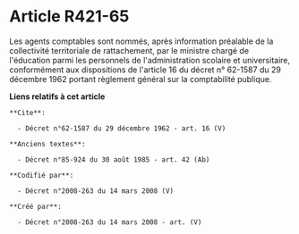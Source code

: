 # Article R421-65

Les agents comptables sont nommés, après information préalable de la collectivité territoriale de rattachement, par le
ministre chargé de l'éducation parmi les personnels de l'administration scolaire et universitaire, conformément aux
dispositions de l'article 16 du décret n° 62-1587 du 29 décembre 1962 portant règlement général sur la comptabilité publique.

**Liens relatifs à cet article**

	**Cite**:

	  - Décret n°62-1587 du 29 décembre 1962 - art. 16 (V)

	**Anciens textes**:

	  - Décret n°85-924 du 30 août 1985 - art. 42 (Ab)

	**Codifié par**:

	  - Décret n°2008-263 du 14 mars 2008 (V)

	**Créé par**:

	  - Décret n°2008-263 du 14 mars 2008 - art. (V)
